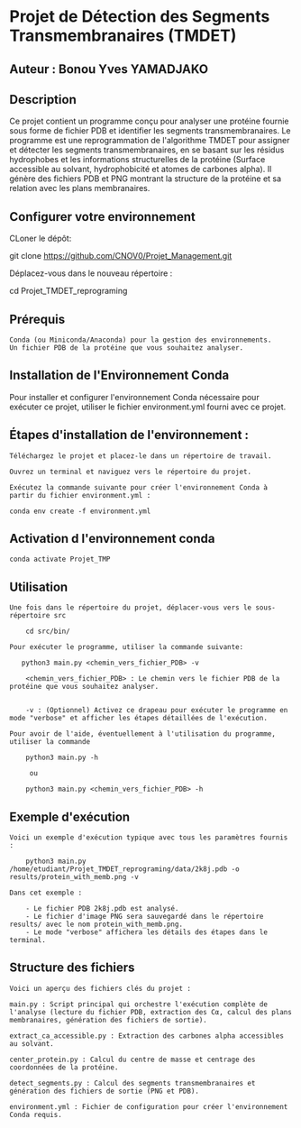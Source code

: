 # Projet de Détection des Segments Transmembranaires (TMDET)

## Auteur : Bonou Yves YAMADJAKO

## Description

Ce projet contient un programme conçu pour analyser une protéine fournie sous forme de fichier PDB et identifier les segments transmembranaires. Le programme est une reprogrammation de l'algorithme TMDET pour assigner et détecter les segments transmembranaires, en se basant sur les résidus hydrophobes et les informations structurelles de la protéine (Surface accessible au solvant, hydrophobicité et atomes de carbones alpha). Il génère des fichiers PDB et PNG montrant la structure de la protéine et sa relation avec les plans membranaires.

## Configurer votre environnement

CLoner le dépôt:

git clone https://github.com/CNOV0/Projet_Management.git

Déplacez-vous dans le nouveau répertoire :

cd Projet_TMDET_reprograming

## Prérequis

    Conda (ou Miniconda/Anaconda) pour la gestion des environnements.
    Un fichier PDB de la protéine que vous souhaitez analyser.

## Installation de l'Environnement Conda

Pour installer et configurer l'environnement Conda nécessaire pour exécuter ce projet, utiliser le fichier environment.yml fourni avec ce projet.

## Étapes d'installation de l'environnement :

    Téléchargez le projet et placez-le dans un répertoire de travail.

    Ouvrez un terminal et naviguez vers le répertoire du projet.

    Exécutez la commande suivante pour créer l'environnement Conda à partir du fichier environment.yml :

    conda env create -f environment.yml

## Activation d l'environnement conda
    conda activate Projet_TMP

## Utilisation

    Une fois dans le répertoire du projet, déplacer-vous vers le sous-répertoire src

        cd src/bin/

    Pour exécuter le programme, utiliser la commande suivante:

       python3 main.py <chemin_vers_fichier_PDB> -v

        <chemin_vers_fichier_PDB> : Le chemin vers le fichier PDB de la protéine que vous souhaitez analyser.


        -v : (Optionnel) Activez ce drapeau pour exécuter le programme en mode "verbose" et afficher les étapes détaillées de l'exécution.

    Pour avoir de l'aide, éventuellement à l'utilisation du programme, utiliser la commande

        python3 main.py -h

         ou

        python3 main.py <chemin_vers_fichier_PDB> -h

## Exemple d'exécution

    Voici un exemple d'exécution typique avec tous les paramètres fournis :

        python3 main.py /home/etudiant/Projet_TMDET_reprograming/data/2k8j.pdb -o results/protein_with_memb.png -v

    Dans cet exemple :

        - Le fichier PDB 2k8j.pdb est analysé.
        - Le fichier d'image PNG sera sauvegardé dans le répertoire results/ avec le nom protein_with_memb.png.
        - Le mode "verbose" affichera les détails des étapes dans le terminal.

## Structure des fichiers

    Voici un aperçu des fichiers clés du projet :

    main.py : Script principal qui orchestre l'exécution complète de l'analyse (lecture du fichier PDB, extraction des Cα, calcul des plans membranaires, génération des fichiers de sortie).

    extract_ca_accessible.py : Extraction des carbones alpha accessibles au solvant.

    center_protein.py : Calcul du centre de masse et centrage des coordonnées de la protéine.

    detect_segments.py : Calcul des segments transmembranaires et génération des fichiers de sortie (PNG et PDB).

    environment.yml : Fichier de configuration pour créer l'environnement Conda requis.


        




